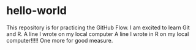 # hello-world
This repository is for practicing the GitHub Flow.
I am excited to learn Git and R.
A line I wrote on my local computer
A line  I wrote in R on my local computer!!!!!
One more for good measure. 